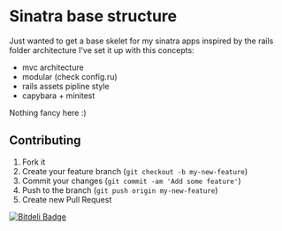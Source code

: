# Sinatra base structure

Just wanted to get a base skelet for my sinatra apps inspired by the rails folder architecture
I've set it up with this concepts:

* mvc architecture
* modular (check config.ru)
* rails assets pipline style
* capybara + minitest


Nothing fancy here :)

## Contributing

1. Fork it
2. Create your feature branch (`git checkout -b my-new-feature`)
3. Commit your changes (`git commit -am 'Add some feature'`)
4. Push to the branch (`git push origin my-new-feature`)
5. Create new Pull Request


[![Bitdeli Badge](https://d2weczhvl823v0.cloudfront.net/gregory/sinatra-boilerplate/trend.png)](https://bitdeli.com/free "Bitdeli Badge")

